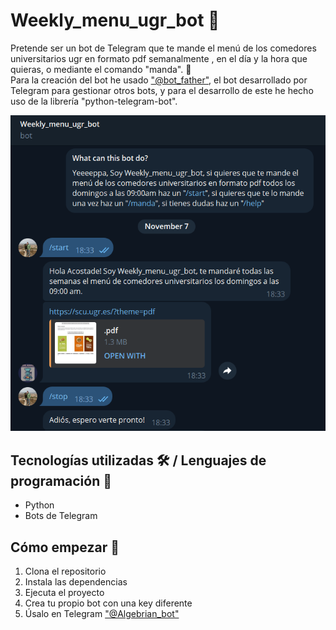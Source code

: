 # Weekly_menu_ugr_bot 📓

Pretende ser un bot de Telegram que te mande el menú de los comedores universitarios ugr en formato pdf semanalmente , en el día y la hora que quieras, o mediante el comando "manda".
🤔
<br>
Para la creación del bot he usado ["@bot_father"](https://t.me/BotFather), el bot desarrollado por Telegram para gestionar otros bots, y para el desarrollo de este he hecho uso de la librería "python-telegram-bot".

![Imagen representativa](https://github.com/JuanmiAcosta/Weekly_menu_ugr_bot/blob/main/captura.png?raw=true)

## Tecnologías utilizadas 🛠️ / Lenguajes de programación 👀

* Python
* Bots de Telegram

## Cómo empezar 🫡

1. Clona el repositorio
2. Instala las dependencias
3. Ejecuta el proyecto
4. Crea tu propio bot con una key diferente
5. Úsalo en Telegram ["@Algebrian_bot"](https://t.me/Algebrian_bot)
